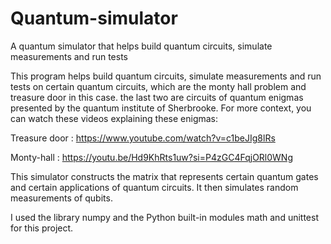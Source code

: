 # Quantum-simulator
A quantum simulator that helps build quantum circuits, simulate measurements and run tests


This program helps build quantum circuits, simulate measurements and run tests on certain quantum circuits, which are the monty hall problem and treasure door in this case. the last two are circuits of quantum enigmas presented by the quantum institute of Sherbrooke. For more context, you can watch these videos explaining these enigmas:

Treasure door : https://www.youtube.com/watch?v=c1beJIg8lRs

Monty-hall : https://youtu.be/Hd9KhRts1uw?si=P4zGC4FqjORl0WNg

This simulator constructs the matrix that represents certain quantum gates and certain applications of quantum circuits. It then simulates random measurements of qubits.

I used the library numpy and the Python built-in modules math and unittest for this project.
